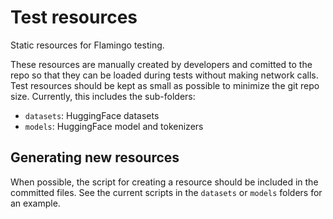 # Test resources

Static resources for Flamingo testing.

These resources are manually created by developers and comitted to the repo
so that they can be loaded during tests without making network calls.
Test resources should be kept as small as possible to minimize the git repo size.
Currently, this includes the sub-folders:

- `datasets`: HuggingFace datasets
- `models`: HuggingFace model and tokenizers

## Generating new resources

When possible, the script for creating a resource should be included in the committed files.
See the current scripts in the `datasets` or `models` folders for an example.
